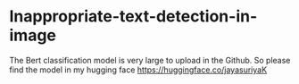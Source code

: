 # Inappropriate-text-detection-in-image

The Bert classification model is very large to upload in the Github. So please find the model in my hugging face https://huggingface.co/jayasuriyaK
